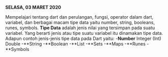 **SELASA, 03 MARET 2020**

Mempelajari tentang dart dan perulangan, fungsi, operator dalam dart, variabel, dan berbagai macam tipe data yaitu number, string, booleans, runes, symbols.
**Tipe Data** adalah jenis nilai yang tersimpan pada suatu variabel. Yang berarti jenis atau tipe suatu variabel itu dinamakan tipe data. Adapun contoh jenis-jenis tipe data pada Dart yaitu:
-**Number**
	Integer (Int)
	Double
-**String
-**Boolean
-**List
-**Sets
-**Maps
-**Runes
-**Symbols



